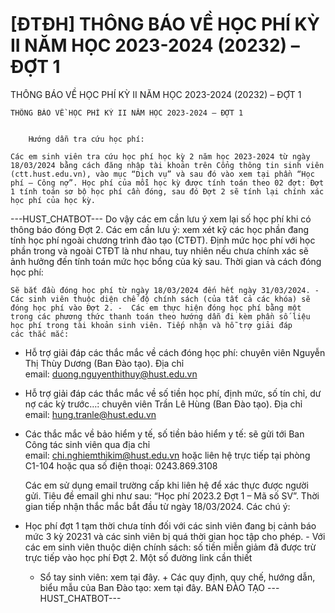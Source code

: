 # [ĐTĐH] THÔNG BÁO VỀ HỌC PHÍ KỲ II NĂM HỌC 2023-2024 (20232) – ĐỢT 1

THÔNG BÁO VỀ HỌC PHÍ KỲ II NĂM HỌC 2023-2024 (20232) – ĐỢT 1
        
	THÔNG BÁO VỀ HỌC PHÍ KỲ II NĂM HỌC 2023-2024 – ĐỢT 1

	
		Hướng dẫn tra cứu học phí:

	Các em sinh viên tra cứu học phí học kỳ 2 năm học 2023-2024 từ ngày 18/03/2024 bằng cách đăng nhập tài khoản trên Cổng thông tin sinh viên (ctt.hust.edu.vn), vào mục “Dịch vụ” và sau đó vào xem tại phần “Học phí – Công nợ”. Học phí của mỗi học kỳ được tính toán theo 02 đợt: Đợt 1 tính toán sơ bộ học phí cần đóng, sau đó Đợt 2 sẽ tính lại chính xác học phí của học kỳ. 
 ---HUST_CHATBOT---
Do vậy các em cần lưu ý xem lại số học phí khi có thông báo đóng Đợt 2. Các em cần lưu ý: xem xét kỹ các học phần đang tính học phí ngoài chương trình đào tạo (CTĐT). Định mức học phí với học phần trong và ngoài CTĐT là như nhau, tuy nhiên nếu chưa chính xác sẽ ảnh hưởng đến tính toán mức học bổng của kỳ sau. Thời gian và cách đóng học phí:

	Sẽ bắt đầu đóng học phí từ ngày 18/03/2024 đến hết ngày 31/03/2024. -  Các sinh viên thuộc diện chế độ chính sách (của tất cả các khóa) sẽ đóng học phí vào Đợt 2. -  Các em thực hiện đóng học phí bằng một trong các phương thức thanh toán theo hướng dẫn đi kèm phần số liệu học phí trong tài khoản sinh viên. Tiếp nhận và hỗ trợ giải đáp các thắc mắc:
- Hỗ trợ giải đáp các thắc mắc về cách đóng học phí: chuyên viên Nguyễn Thị Thùy Dương (Ban Đào tạo). Địa chỉ email: duong.nguyenthithuy@hust.edu.vn
- Hỗ trợ giải đáp các thắc mắc về số tiền học phí, định mức, số tín chỉ, dư nợ các kỳ trước…: chuyên viên Trần Lê Hùng (Ban Đào tạo). Địa chỉ email: hung.tranle@hust.edu.vn
- Các thắc mắc về bảo hiểm y tế, số tiền bảo hiểm y tế: sẽ gửi tới Ban Công tác sinh viên qua địa chỉ email: chi.nghiemthikim@hust.edu.vn hoặc liên hệ trực tiếp tại phòng C1-104 hoặc qua số điện thoại: 0243.869.3108

	Các em sử dụng email trường cấp khi liên hệ để xác thực được người gửi. Tiêu đề email ghi như sau: “Học phí 2023.2 Đợt 1 – Mã số SV”. Thời gian tiếp nhận thắc mắc bắt đầu từ ngày 18/03/2024. Các chú ý:
- Học phí đợt 1 tạm thời chưa tính đối với các sinh viên đang bị cảnh báo mức 3 kỳ 20231 và các sinh viên bị quá thời gian học tập cho phép. - Với các em sinh viên thuộc diện chính sách: số tiền miễn giảm đã được trừ trực tiếp vào học phí Đợt 2. Một số đường link cần thiết

	+ Sổ tay sinh viên: xem tại đây. + Các quy định, quy chế, hướng dẫn, biểu mẫu của Ban Đào tạo: xem tại đây. BAN ĐÀO TẠO 
 ---HUST_CHATBOT---